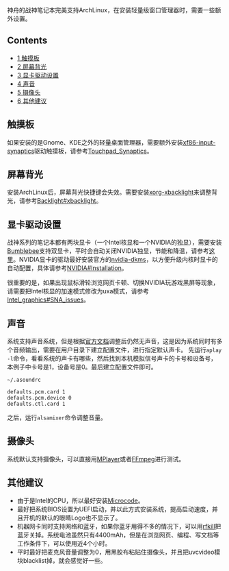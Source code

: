 神舟的战神笔记本完美支持ArchLinux，在安装轻量级窗口管理器时，需要一些额外设置。

## Contents

*   [1 触摸板](#.E8.A7.A6.E6.91.B8.E6.9D.BF)
*   [2 屏幕背光](#.E5.B1.8F.E5.B9.95.E8.83.8C.E5.85.89)
*   [3 显卡驱动设置](#.E6.98.BE.E5.8D.A1.E9.A9.B1.E5.8A.A8.E8.AE.BE.E7.BD.AE)
*   [4 声音](#.E5.A3.B0.E9.9F.B3)
*   [5 摄像头](#.E6.91.84.E5.83.8F.E5.A4.B4)
*   [6 其他建议](#.E5.85.B6.E4.BB.96.E5.BB.BA.E8.AE.AE)

## 触摸板

如果安装的是Gnome、KDE之外的轻量桌面管理器，需要额外安装[xf86-input-synaptics](https://www.archlinux.org/packages/?name=xf86-input-synaptics)驱动触摸板，请参考[Touchpad_Synaptics](/index.php/Touchpad_Synaptics "Touchpad Synaptics")。

## 屏幕背光

安装ArchLinux后，屏幕背光快捷键会失效。需要安装[xorg-xbacklight](https://www.archlinux.org/packages/?name=xorg-xbacklight)来调整背光，请参考[Backlight#xbacklight](/index.php/Backlight#xbacklight "Backlight")。

## 显卡驱动设置

战神系列的笔记本都有两块显卡（一个Intel核显和一个NVIDIA的独显），需要安装[Bumblebee](/index.php/Bumblebee "Bumblebee")支持双显卡，平时会自动关闭NVIDIA独显，节能和降温，请参考[这里](/index.php/Bumblebee "Bumblebee")。NVIDIA显卡的驱动最好安装官方的[nvidia-dkms](https://www.archlinux.org/packages/?name=nvidia-dkms)，以方便升级内核时显卡的自动配置，具体请参考[NVIDIA#Installation](/index.php/NVIDIA#Installation "NVIDIA")。

很重要的是，如果出现鼠标滑轮浏览网页卡顿、切换NVIDIA玩游戏黑屏等现象，请需要把Intel核显的加速模式修改为uxa模式，请参考[Intel_graphics#SNA_issues](/index.php/Intel_graphics#SNA_issues "Intel graphics")。

## 声音

系统支持声音系统，但是根据[官方文档](/index.php/Advanced_Linux_Sound_Architecture "Advanced Linux Sound Architecture")调整后仍然无声音，这是因为系统同时有多个音频输出，需要在用户目录下建立配置文件，进行指定默认声卡。 先运行`aplay -l`命令，看看系统的声卡有哪些，然后找到本机模拟信号声卡的卡号和设备号，本例子中卡号是1，设备号是0。最后建立配置文件即可。

 `~/.asoundrc` 
```
defaults.pcm.card 1
defaults.pcm.device 0
defaults.ctl.card 1
```

之后，运行`alsamixer`命令调整音量。

## 摄像头

系统默认支持摄像头，可以直接用[MPlayer](/index.php/Webcam_setup#MPlayer "Webcam setup")或者[FFmpeg](/index.php/Webcam_setup#FFmpeg "Webcam setup")进行测试。

## 其他建议

*   由于是Intel的CPU，所以最好安装[Microcode](/index.php/Microcode#Enabling_Intel_microcode_updates "Microcode")。
*   最好把系统BIOS设置为UEFI启动，并以此方式安装系统，提高启动速度，并且开机的默认的眼睛Logo也不显示了。
*   机器网卡同时支持网络和蓝牙，如果你蓝牙用得不多的情况下，可以用[rfkill](https://www.archlinux.org/packages/?name=rfkill)把蓝牙关掉。系统电池虽然只有4400mAh，但是在浏览网页、编程、写文档等工作条件下，可以使用近4个小时。
*   平时最好把麦克风音量调整为0，用黑胶布粘贴住摄像头，并且把uvcvideo模块blacklist掉，就会感觉好一些。
